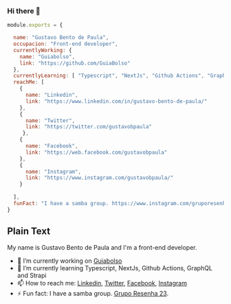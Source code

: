 ### Hi there 👋

```javascript
module.exports = {

  name: "Gustavo Bento de Paula",
  occupacion: "Front-end developer",
  currentlyWorking: {
    name: "Guiabolso",
    link: "https://github.com/GuiaBolso"
  },
  currentlyLearning: [ "Typescript", "NextJs", "Github Actions", "GraphQL", "Strapi"],
  reachMe: [
    { 
      name: "Linkedin", 
      link: "https://www.linkedin.com/in/gustavo-bento-de-paula/" 
    },
    { 
      name: "Twitter", 
      link: "https://twitter.com/gustavobpaula"
     },
    { 
      name: "Facebook", 
      link: "https://web.facebook.com/gustavobpaula" 
    },
    { 
      name: "Instagram", 
      link: "https://www.instagram.com/gustavobpaula/" 
    }
	  
  ],
  funFact: "I have a samba group. https://www.instagram.com/gruporesenha23"
}

```

## Plain Text

My name is Gustavo Bento de Paula and I'm a front-end developer.

- 🔭 I’m currently working on [Guiabolso](https://github.com/GuiaBolso)
- 🌱 I’m currently learning Typescript, NextJs, Github Actions, GraphQL and Strapi
- 📫 How to reach me: [Linkedin](https://www.linkedin.com/in/gustavo-bento-de-paula/), [Twitter](https://twitter.com/gustavobpaula), [Facebook](https://web.facebook.com/gustavobpaula), [Instagram](https://www.instagram.com/gustavobpaula/)
- ⚡ Fun fact: I have a samba group. [Grupo Resenha 23](https://www.instagram.com/gruporesenha23/).
